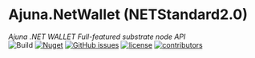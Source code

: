 # Ajuna.NetWallet (NETStandard2.0)
*Ajuna .NET WALLET Full-featured substrate node API*  
![Build](https://github.com/ajuna-network/Ajuna.NetWallet/actions/workflows/build.yml/badge.svg)
[![Nuget](https://img.shields.io/nuget/v/Ajuna.NetWallet)](https://www.nuget.org/packages/Ajuna.NetWallet/)
[![GitHub issues](https://img.shields.io/github/issues/ajuna-network/Ajuna.NetWallet.svg)](https://github.com/ajuna-network/Ajuna.NetWallet/issues)
[![license](https://img.shields.io/github/license/ajuna-network/Ajuna.NetWallet)](https://github.com/ajuna-network/Ajuna.NetWallet/blob/origin/LICENSE)
[![contributors](https://img.shields.io/github/contributors/ajuna-network/Ajuna.NetWallet)](https://github.com/ajuna-network/Ajuna.NetWallet/graphs/contributors)  
 
